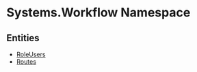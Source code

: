 ﻿---
uid: Systems.Workflow
---
# Systems.Workflow Namespace

## Entities
- [RoleUsers](Systems.Workflow.RoleUsers.md)  
- [Routes](Systems.Workflow.Routes.md)  

